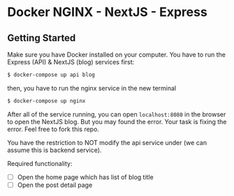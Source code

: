 # Docker NGINX - NextJS - Express

## Getting Started
Make sure you have Docker installed on your computer. You have to run the Express (API) & NextJS (blog) services first:
```bash
$ docker-compose up api blog
```

then, you have to run the nginx service in the new terminal
```bash
$ docker-compose up nginx
```

After all of the service running, you can open `localhost:8080` in the browser to open the NextJS blog. But you may found the error. Your task is fixing the error. Feel free to fork this repo.

You have the restriction to NOT modify the api service under (we can assume this is backend service).

Required functionality:
- [ ] Open the home page which has list of blog title
- [ ] Open the post detail page